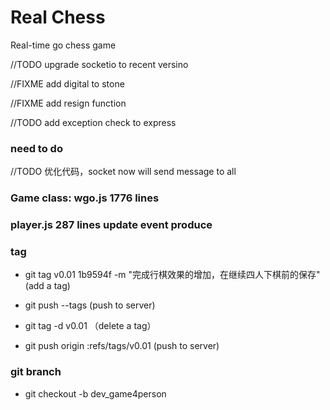# Real Chess
Real-time go chess game 

//TODO upgrade socketio to recent versino 

//FIXME add digital to stone

//FIXME add resign function

//TODO add exception check to express

### need to do

//TODO 优化代码，socket now will send message to all

### Game class: wgo.js 1776 lines

### player.js 287 lines update event produce

### tag
- git tag v0.01 1b9594f -m "完成行棋效果的增加，在继续四人下棋前的保存" (add a tag)
- git push --tags (push to server) 

- git tag -d v0.01 （delete a tag）
- git push origin :refs/tags/v0.01 (push to server)

### git branch 
- git checkout -b dev_game4person